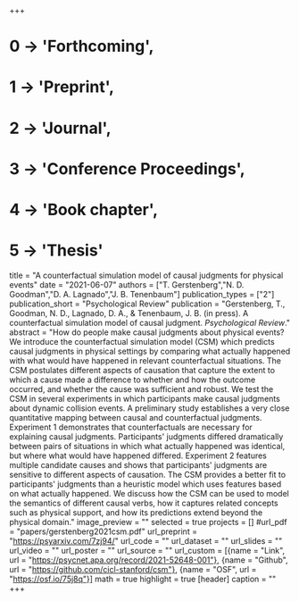 +++
# 0 -> 'Forthcoming',
# 1 -> 'Preprint',
# 2 -> 'Journal',
# 3 -> 'Conference Proceedings',
# 4 -> 'Book chapter',
# 5 -> 'Thesis'

title = "A counterfactual simulation model of causal judgments for physical events"
date = "2021-06-07"
authors = ["T. Gerstenberg","N. D. Goodman","D. A. Lagnado","J. B. Tenenbaum"]
publication_types = ["2"]
publication_short = "Psychological Review"
publication = "Gerstenberg, T., Goodman, N. D., Lagnado, D. A., & Tenenbaum, J. B. (in press). A counterfactual simulation model of causal judgment. _Psychological Review_."
abstract = "How do people make causal judgments about physical events? We introduce the counterfactual simulation model (CSM) which predicts causal judgments in physical settings by comparing what actually happened with what would have happened in relevant counterfactual situations. The CSM postulates different aspects of causation that capture the extent to which a cause made a difference to whether and how the outcome occurred, and whether the cause was sufficient and robust. We test the CSM in several experiments in which participants make causal judgments about dynamic collision events. A preliminary study establishes a very close quantitative mapping between causal and counterfactual judgments. Experiment 1 demonstrates that counterfactuals are necessary for explaining causal judgments. Participants' judgments differed dramatically between pairs of situations in which what actually happened was identical, but where what would have happened differed. Experiment 2 features multiple candidate causes and shows that participants' judgments are sensitive to different aspects of causation. The CSM provides a better fit to participants' judgments than a heuristic model which uses features based on what actually happened. We discuss how the CSM can be used to model the semantics of different causal verbs, how it captures related concepts such as physical support, and how its predictions extend beyond the physical domain."
image_preview = ""
selected = true
projects = []
#url_pdf = "papers/gerstenberg2021csm.pdf"
url_preprint = "https://psyarxiv.com/7zj94/"
url_code = ""
url_dataset = ""
url_slides = ""
url_video = ""
url_poster = ""
url_source = ""
url_custom = [{name = "Link", url = "https://psycnet.apa.org/record/2021-52648-001"},
{name = "Github", url = "https://github.com/cicl-stanford/csm"},
{name = "OSF", url = "https://osf.io/75j8q"}]
math = true
highlight = true
[header]
caption = ""
+++
